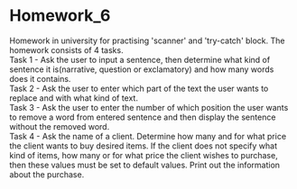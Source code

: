 # Homework_6
Homework in university for practising 'scanner' and 'try-catch' block. The homework consists of 4 tasks.</br>
Task 1 - Ask the user to input a sentence, then determine what kind of sentence  it is(narrative, question or exclamatory) and how many words does it contains.</br>
Task 2 - Ask the user to enter which part of the text the user wants to replace and with what kind of text.</br>
Task 3 - Ask the user to enter the number of which position the user wants to remove a word from entered sentence and then display the sentence without the removed word.</br>
Task 4 - Ask the name of a client. Determine how many and for what price the client wants to buy desired items. If the client does not specify what kind of items, how many or for what price the client wishes to purchase, then these values must be set to default values. Print out the information about the purchase.
